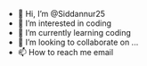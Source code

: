 - 👋 Hi, I’m @Siddannur25
- 👀 I’m interested in coding
- 🌱 I’m currently learning coding
- 💞️ I’m looking to collaborate on ...
- 📫 How to reach me email

<!---
Siddannur25/Siddannur25 is a ✨ special ✨ repository because its `README.md` (this file) appears on your GitHub profile.
You can click the Preview link to take a look at your changes.
--->
